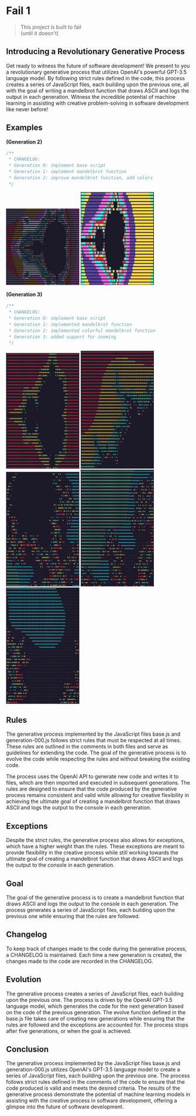 # Fail 1

> This project is built to fail  
> (until it doesn't)

## Introducing a Revolutionary Generative Process

Get ready to witness the future of software development! We present to you a revolutionary
generative process that utilizes OpenAI's powerful GPT-3.5 language model. By following strict rules
defined in the code, this process creates a series of JavaScript files, each building upon the
previous one, all with the goal of writing a mandelbrot function that draws ASCII and logs the
output in each generation. Witness the incredible potential of machine learning in assisting with
creative problem-solving in software development like never before!

## Examples

**(Generation 2)**

```js
/**
 * CHANGELOG:
 * Generation 0: implement base script
 * Generation 1: implement mandelbrot function
 * Generation 2: improve mandelbrot function, add colors
 */
```

<img src="assets/example-01.png" alt="example-01.png" width="200"/>
<img src="assets/example-02.png" alt="example-02.png" width="200"/>

**(Generation 3)**

```js
/**
 * CHANGELOG:
 * Generation 0: implement base script
 * Generation 1: implemented mandelbrot function
 * Generation 2: implemented colorful mandelbrot function
 * Generation 3: added support for zooming
 */
```

<img src="assets/example-03.png" alt="example-03.png" width="200"/>
<img src="assets/example-04.png" alt="example-04.png" width="200"/>
<img src="assets/example-05.png" alt="example-05.png" width="200"/>
<img src="assets/example-06.png" alt="example-06.png" width="200"/>
<img src="assets/example-07.png" alt="example-07.png" width="200"/>

## Rules

The generative process implemented by the JavaScript files base.js and generation-000.js follows
strict rules that must be respected at all times. These rules are outlined in the comments in both
files and serve as guidelines for extending the code. The goal of the generative process is to
evolve the code while respecting the rules and without breaking the existing code.

The process uses the OpenAI API to generate new code and writes it to files, which are then imported
and executed in subsequent generations. The rules are designed to ensure that the code produced by
the generative process remains consistent and valid while allowing for creative flexibility in
achieving the ultimate goal of creating a mandelbrot function that draws ASCII and logs the output
to the console in each generation.

## Exceptions

Despite the strict rules, the generative process also allows for exceptions, which have a higher
weight than the rules. These exceptions are meant to provide flexibility in the creative process
while still working towards the ultimate goal of creating a mandelbrot function that draws ASCII and
logs the output to the console in each generation.

## Goal

The goal of the generative process is to create a mandelbrot function that draws ASCII and logs the
output to the console in each generation. The process generates a series of JavaScript files, each
building upon the previous one while ensuring that the rules are followed.

## Changelog

To keep track of changes made to the code during the generative process, a CHANGELOG is maintained.
Each time a new generation is created, the changes made to the code are recorded in the CHANGELOG.

## Evolution

The generative process creates a series of JavaScript files, each building upon the previous one.
The process is driven by the OpenAI GPT-3.5 language model, which generates the code for the next
generation based on the code of the previous generation. The evolve function defined in the base.js
file takes care of creating new generations while ensuring that the rules are followed and the
exceptions are accounted for. The process stops after five generations, or when the goal is
achieved.

## Conclusion

The generative process implemented by the JavaScript files base.js and generation-000.js utilizes
OpenAI's GPT-3.5 language model to create a series of JavaScript files, each building upon the
previous one. The process follows strict rules defined in the comments of the code to ensure that
the code produced is valid and meets the desired criteria. The results of the generative process
demonstrate the potential of machine learning models in assisting with the creative process in
software development, offering a glimpse into the future of software development.
